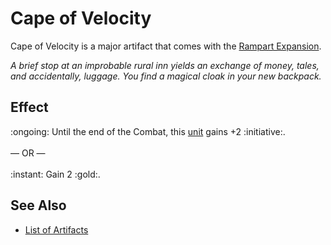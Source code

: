# Cape of Velocity

Cape of Velocity is a major artifact that comes with the [Rampart Expansion](../content.md).

*A brief stop at an improbable rural inn yields an exchange of money, tales, and accidentally, luggage. You find a magical cloak in your new backpack.*


## Effect

:ongoing: Until the end of the Combat, this [unit](units.md) gains +2 :initiative:.<br><br>— OR —<br><br>:instant: Gain 2 :gold:.


## See Also

- [List of Artifacts](../artifacts.md)
